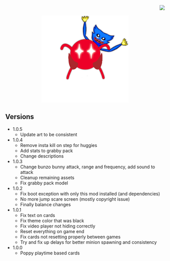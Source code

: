 <p align="right"> 
<a href="https://www.paypal.com/paypalme/otdan">
<img src="https://raw.githubusercontent.com/aha999/DonateButtons/master/Paypal.png" height="65" />
</a>
</p>
<p align="center"> 
<img src="https://github.com/otDan/PoppyPlaytimeCards/blob/master/PoppyPlaytimeCards/icon-full.png?raw=true" height="275" />
</p>

## Versions
- 1.0.5
  - Update art to be consistent
- 1.0.4
  - Remove insta kill on step for huggies
  - Add stats to grabby pack
  - Change descriptions
- 1.0.3
  - Change bunzo bunny attack, range and frequency, add sound to attack
  - Cleanup remaining assets
  - Fix grabby pack model
- 1.0.2
  - Fix boot exception with only this mod installed (and dependencies)
  - No more jump scare screen (mostly copyright issue)
  - Finally balance changes
- 1.0.1
  - Fix text on cards
  - Fix theme color that was black
  - Fix video player not hiding correctly
  - Reset everything on game end
  - Fix cards not resetting properly between games
  - Try and fix up delays for better minion spawning and consistency
- 1.0.0
  - Poppy playtime based cards